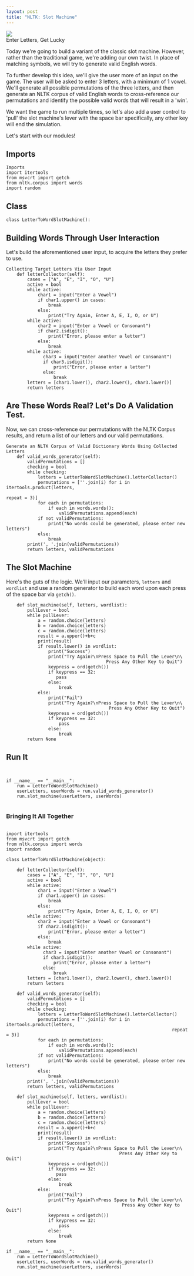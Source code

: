 ```yaml
---
layout: post
title: "NLTK: Slot Machine"
---
```


<img src="/Images/NLP_Images/slotMachine.jpg" class="inline"/><br>
Enter Letters, Get Lucky

Today we're going to build a variant of the classic slot machine. However, rather than the traditional game, we're adding our own twist. In place of matching symbols, we will try to generate valid English words.

To further develop this idea, we'll give the user more of an input on the game. The user will be asked to enter 3 letters, with a minimum of 1 vowel. We'll generate all possible permutations of the three letters, and then generate an NLTK corpus of valid English words to cross-reference our permutations and identify the possible valid words that will result in a 'win'. 

We want the game to run multiple times, so let's also add a user control to 'pull' the slot machine's lever with the space bar specifically, any other key will end the simulation. 


Let's start with our modules!

## Imports


```Python3
Imports
import itertools
from msvcrt import getch
from nltk.corpus import words
import random
```

## Class


```Python3
class LetterToWordSlotMachine():
```


## Building Words Through User Interaction

Let's build the aforementioned user input, to acquire the letters they prefer to use.

```Python3
Collecting Target Letters Via User Input
    def letterCollector(self):
        cases = ["A", "E", "I", "O", "U"]
        active = bool
        while active:
            char1 = input("Enter a Vowel")
            if char1.upper() in cases:
                break
            else:
                print("Try Again, Enter A, E, I, O, or U")
        while active:
            char2 = input("Enter a Vowel or Consonant")
            if char2.isdigit():
                print("Error, please enter a letter")
            else:
                break
        while active:
              char3 = input("Enter another Vowel or Consonant")
              if char3.isdigit():
                  print("Error, please enter a letter")
              else:
                  break
        letters = [char1.lower(), char2.lower(), char3.lower()]
        return letters
```        


## Are These Words Real? Let's Do A Validation Test.

Now, we can cross-reference our permutations with the NLTK Corpus results, and return a list of our letters and our valid permutations.

```Python3
Generate an NLTK Corpus of Valid Dictionary Words Using Collected Letters
    def valid_words_generator(self):
        validPermutations = []
        checking = bool
        while checking:
            letters = LetterToWordSlotMachine().letterCollector()
            permutations = [''.join(i) for i in itertools.product(letters, 
                                                                  repeat = 3)]
            for each in permutations:
                if each in words.words():
                    validPermutations.append(each)
            if not validPermutations:
                print("No words could be generated, please enter new letters")
            else:
                break
        print(', '.join(validPermutations))
        return letters, validPermutations
```        


## The Slot Machine

Here's the guts of the logic. We'll input our parameters, `letters` and `wordlist` and use a random generator to build each word
upon each press of the space bar via `getch()`. 

```Python3
    def slot_machine(self, letters, wordlist):
        pullLever = bool
        while pullLever:
            a = random.choice(letters)
            b = random.choice(letters)
            c = random.choice(letters)
            result = a.upper()+b+c
            print(result)
            if result.lower() in wordlist:
                print("Success")
                print("Try Again?\nPress Space to Pull the Lever\n\
                                      Press Any Other Key to Quit")
                keypress = ord(getch())
                if keypress == 32:
                   pass
                else:
                    break
            else:
                print("Fail")
                print("Try Again?\nPress Space to Pull the Lever\n\
                                       Press Any Other Key to Quit")
                keypress = ord(getch())
                if keypress == 32:
                    pass
                else:
                    break
        return None
```        
        
## Run It


```Python3


if __name__ == "__main__":
    run = LetterToWordSlotMachine()
    userLetters, userWords = run.valid_words_generator()
    run.slot_machine(userLetters, userWords)


```

### Bringing It All Together

```Python3

import itertools
from msvcrt import getch
from nltk.corpus import words
import random

class LetterToWordSlotMachine(object):

    def letterCollector(self):
        cases = ["A", "E", "I", "O", "U"]
        active = bool
        while active:
            char1 = input("Enter a Vowel")
            if char1.upper() in cases:
                break
            else:
                print("Try Again, Enter A, E, I, O, or U")
        while active:
            char2 = input("Enter a Vowel or Consonant")
            if char2.isdigit():
                print("Error, please enter a letter")
            else:
                break
        while active:
              char3 = input("Enter another Vowel or Consonant")
              if char3.isdigit():
                  print("Error, please enter a letter")
              else:
                  break
        letters = [char1.lower(), char2.lower(), char3.lower()]
        return letters

    def valid_words_generator(self):
        validPermutations = []
        checking = bool
        while checking:
            letters = LetterToWordSlotMachine().letterCollector()
            permutations = [''.join(i) for i in itertools.product(letters,
                                                               repeat = 3)]
            for each in permutations:
                if each in words.words():
                    validPermutations.append(each)
            if not validPermutations:
                print("No words could be generated, please enter new letters")
            else:
                break
        print(', '.join(validPermutations))
        return letters, validPermutations

    def slot_machine(self, letters, wordlist):
        pullLever = bool
        while pullLever:
            a = random.choice(letters)
            b = random.choice(letters)
            c = random.choice(letters)
            result = a.upper()+b+c
            print(result)
            if result.lower() in wordlist:
                print("Success")
                print("Try Again?\nPress Space to Pull the Lever\n\
                                           Press Any Other Key to Quit")
                keypress = ord(getch())
                if keypress == 32:
                   pass
                else:
                    break
            else:
                print("Fail")
                print("Try Again?\nPress Space to Pull the Lever\n\
                                            Press Any Other Key to Quit")
                keypress = ord(getch())
                if keypress == 32:
                    pass
                else:
                    break
        return None

if __name__ == "__main__":
    run = LetterToWordSlotMachine()
    userLetters, userWords = run.valid_words_generator()
    run.slot_machine(userLetters, userWords)
    
```
